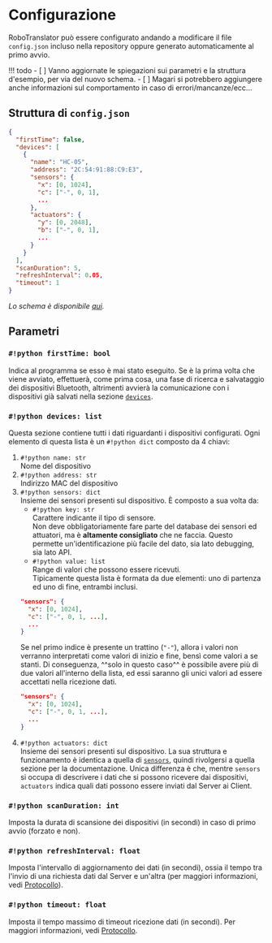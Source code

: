 # Configurazione

RoboTranslator può essere configurato andando a modificare il file `config.json` incluso nella repository oppure generato automaticamente al primo avvio.

!!! todo
    - [ ] Vanno aggiornate le spiegazioni sui parametri e la struttura d'esempio, per via del nuovo schema.
    - [ ] Magari si potrebbero aggiungere anche informazioni sul comportamento in caso di errori/mancanze/ecc...

## Struttura di `config.json`
``` json
{
  "firstTime": false,
  "devices": [
    {
      "name": "HC-05",
      "address": "2C:54:91:88:C9:E3",
      "sensors": {
        "x": [0, 1024],
        "c": ["-", 0, 1],
        ...
      },
      "actuators": {
        "y": [0, 2048],
        "b": ["-", 0, 1],
        ...
      }
    }
  ],
  "scanDuration": 5,
  "refreshInterval": 0.05,
  "timeout": 1
}
```
_Lo schema è disponibile [qui](https://github.com/TheTecnoKing/RoboTranslator/blob/main/schema.json)._

## Parametri
### `#!python firstTime: bool`

Indica al programma se esso è mai stato eseguito. Se è la prima volta che viene avviato, effettuerà, come prima cosa, una fase di ricerca e salvataggio dei dispositivi Bluetooth, altrimenti avvierà la comunicazione con i dispositivi già salvati nella sezione [`devices`](#devices-list).

### `#!python devices: list`

Questa sezione contiene tutti i dati riguardanti i dispositivi configurati. Ogni elemento di questa lista è un `#!python dict` composto da 4 chiavi:

1. `#!python name: str`<br>Nome del dispositivo
2. `#!python address: str`<br>Indirizzo MAC del dispositivo
3. <a id="sensors">`#!python sensors: dict`</a><br>Insieme dei sensori presenti sul dispositivo. È composto a sua volta da:
    - `#!python key: str`<br>Carattere indicante il tipo di sensore.<br>Non deve obbligatoriamente fare parte del database dei sensori ed attuatori, ma è **altamente consigliato** che ne faccia. Questo permette un'identificazione più facile del dato, sia lato debugging, sia lato API.
    - `#!python value: list`<br>Range di valori che possono essere ricevuti.<br>Tipicamente questa lista è formata da due elementi: uno di partenza ed uno di fine, entrambi inclusi.
    ``` json hl_lines="2"
    "sensors": {
      "x": [0, 1024],
      "c": ["-", 0, 1, ...],
      ...
    }
    ```
    Se nel primo indice è presente un trattino (`"-"`), allora i valori non verranno interpretati come valori di inizio e fine, bensì come valori a se stanti. Di conseguenza, ^^solo in questo caso^^ è possibile avere più di due valori all'interno della lista, ed essi saranno gli unici valori ad essere accettati nella ricezione dati.
    ``` json hl_lines="3"
    "sensors": {
      "x": [0, 1024],
      "c": ["-", 0, 1, ...],
      ...
    }
    ```
4. `#!python actuators: dict`<br>Insieme dei sensori presenti sul dispositivo. La sua struttura e funzionamento è identica a quella di [`sensors`](#sensors), quindi rivolgersi a quella sezione per la documentazione. Unica differenza è che, mentre `sensors` si occupa di descrivere i dati che si possono ricevere dai dispositivi, `actuators` indica quali dati possono essere inviati dal Server ai Client.

### `#!python scanDuration: int`

Imposta la durata di scansione dei dispositivi (in secondi) in caso di primo avvio (forzato e non).

### `#!python refreshInterval: float`

Imposta l'intervallo di aggiornamento dei dati (in secondi), ossia il tempo tra l'invio di una richiesta dati dal Server e un'altra (per maggiori informazioni, vedi [Protocollo](/protocol)).

### `#!python timeout: float`

Imposta il tempo massimo di timeout ricezione dati (in secondi). Per maggiori informazioni, vedi [Protocollo](/protocol).